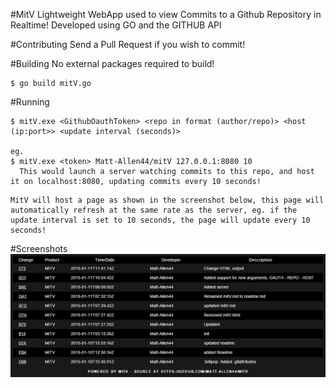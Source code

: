 #MitV
Lightweight WebApp used to view Commits to a Github Repository in Realtime!
Developed using GO and the GITHUB API

#Contributing
Send a Pull Request if you wish to commit!

#Building
No external packages required to build!
``` 
$ go build mitV.go
```

#Running
```
$ mitV.exe <GithubOauthToken> <repo in format (author/repo)> <host (ip:port>> <update interval (seconds)>

eg.
$ mitV.exe <token> Matt-Allen44/mitV 127.0.0.1:8080 10
  This would launch a server watching commits to this repo, and host it on localhost:8080, updating commits every 10 seconds!
```

```
MitV will host a page as shown in the screenshot below, this page will automatically refresh at the same rate as the server, eg. if the update interval is set to 10 seconds, the page will update every 10 seconds!
```


#Screenshots
![MITV Web View as of 11/01/2015](https://raw.githubusercontent.com/Matt-Allen44/mitV/master/mitv.png)

